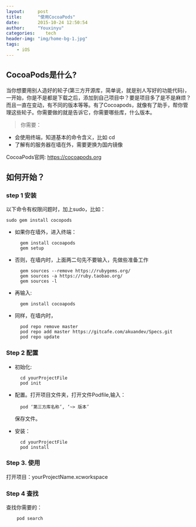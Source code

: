 ```yaml
---
layout:     post
title:      "使用CocoaPods"
date:       2015-10-24 12:50:54
author:     "Youxinyu"
categories:    tech
header-img: "img/home-bg-1.jpg"
tags:
    - iOS
---
```

## CocoaPods是什么? 
  当你想要用别人造好的轮子(第三方开源库，简单说，就是别人写好的功能代码)，一开始，你是不是都是下载之后，添加到自己项目中？要是项目多了是不是麻烦？而且一直在变动，有不同的版本等等。有了Cocoapods，就像有了助手，帮你管理这些轮子。你需要做的就是告诉它，你需要哪些库，什么版本。

> 你需要：
- 会使用终端，知道基本的命令含义，比如 cd
- 了解有的服务器在墙在外，需要更换为国内镜像
	
CocoaPods官网: https://cocoapods.org
	
## 如何开始？

### step 1 安装
以下命令有权限问题时，加上sudo，比如：
	
	sudo gem install cocopods
	
- 如果你在墙外，进入终端：

		gem install cocoapods
		gem setup
- 否则，在墙内时，上面两二句先不要输入，先做些准备工作

		gem sources --remove https://rubygems.org/
		gem sources -a https://ruby.taobao.org/
		gem sources -l
- 再输入:

		gem install cocoapods
- 同样，在墙内时，
	
		pod repo remove master
		pod repo add master https://gitcafe.com/akuandev/Specs.git
		pod repo update
		
### Step 2 配置
- 初始化:
	
		cd yourProjectFile
		pod init

- 配置。打开项目文件夹，打开文件Podfile,输入：

		pod ‘第三方库名称’, ‘~> 版本’

	保存文件。

- 安装：

		cd yourProjectFile	
		pod install

### Step 3. 使用
打开项目：yourProjectName.xcworkspace

### Step 4 查找
查找你需要的：
		
		pod search